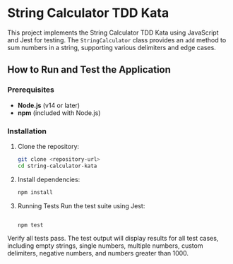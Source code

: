 # String Calculator TDD Kata

This project implements the String Calculator TDD Kata using JavaScript and Jest for testing. The `StringCalculator` class provides an `add` method to sum numbers in a string, supporting various delimiters and edge cases.

## How to Run and Test the Application

### Prerequisites

- **Node.js** (v14 or later)
- **npm** (included with Node.js)

### Installation

1. Clone the repository:

   ```bash
   git clone <repository-url>
   cd string-calculator-kata

   ```

2. Install dependencies:

   ```bash
   npm install
   ```

3. Running Tests
   Run the test suite using Jest:

   ```bash

   npm test
   ```

Verify all tests pass. The test output will display results for all test cases, including empty strings, single numbers, multiple numbers, custom delimiters, negative numbers, and numbers greater than 1000.
